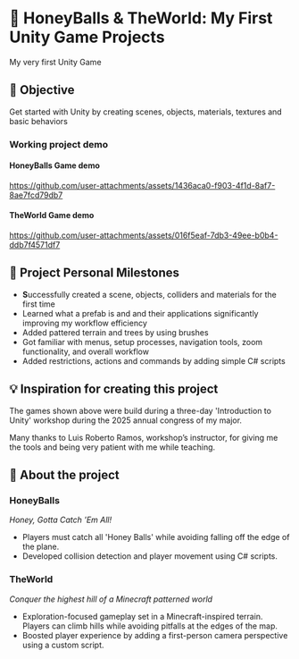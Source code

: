 # 🍯 **HoneyBalls & TheWorld: My First Unity Game Projects**

My very first Unity Game

## 🎯 Objective

Get started with Unity by creating scenes,  objects, materials, textures and basic behaviors

### Working project demo

#### HoneyBalls Game demo
https://github.com/user-attachments/assets/1436aca0-f903-4f1d-8af7-8ae7fcd79db7

#### TheWorld Game demo
https://github.com/user-attachments/assets/016f5eaf-7db3-49ee-b0b4-ddb7f4571df7



## 🙌 Project Personal Milestones

- **S**uccessfully created a scene, objects, colliders and materials for the first time
- Learned what a prefab is and and their applications significantly improving my workflow efficiency
- Added pattered terrain and trees by using brushes
- Got familiar with menus, setup processes, navigation tools, zoom functionality, and overall workflow
- Added restrictions, actions and commands by adding simple C# scripts

## 💡 Inspiration for creating this project

The games shown above were build during a three-day 'Introduction to Unity' workshop during the 2025 annual congress of my major.

Many thanks to Luis Roberto Ramos, workshop’s instructor, for giving me the tools and being very patient with me while teaching. 

## 👀 About the project

### HoneyBalls

*Honey, Gotta Catch 'Em All!*

- Players must catch all 'Honey Balls' while avoiding falling off the edge of the plane.
- Developed collision detection and player movement using C# scripts.

### TheWorld

*Conquer the highest hill of a Minecraft patterned world*

- Exploration-focused gameplay set in a Minecraft-inspired terrain. Players can climb hills while avoiding pitfalls at the edges of the map.
- Boosted player experience by adding a first-person camera perspective using a custom script.
